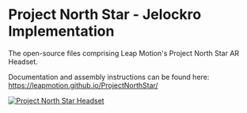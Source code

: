 # Project North Star - Jelockro Implementation

The open-source files comprising Leap Motion's Project North Star AR Headset.

Documentation and assembly instructions can be found here: https://leapmotion.github.io/ProjectNorthStar/

[![Project North Star Headset](http://blog.leapmotion.com/wp-content/uploads/2018/04/hero-unveil.png)](http://blog.leapmotion.com/northstar/)
